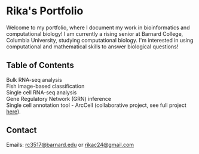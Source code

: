 # Rika's Portfolio

Welcome to my portfolio, where I document my work in bioinformatics and computational biology! I am currently a rising senior at Barnard College, Columbia University, studying computational biology. I'm interested in using computational and mathematical skills to answer biological questions!

## Table of Contents

Bulk RNA-seq analysis \
Fish image-based classification \
Single cell RNA-seq analysis \
Gene Regulatory Network (GRN) inference \
Single cell annotation tool - ArcCell (collaborative project, see full project [here](https://github.com/VenkatSBitra/coms4761_project)).

## Contact
Emails: rc3517@barnard.edu or rikac24@gmail.com






























